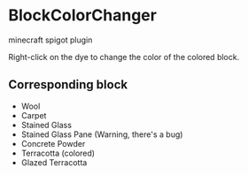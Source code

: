 # BlockColorChanger
minecraft spigot plugin

Right-click on the dye to change the color of the colored block.

## Corresponding block

- Wool
- Carpet
- Stained Glass
- Stained Glass Pane (Warning, there's a bug)
- Concrete Powder
- Terracotta (colored)
- Glazed Terracotta
